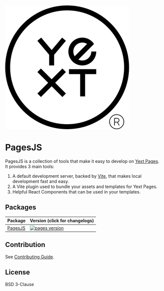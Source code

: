 ![Yext](./yext.svg)

# PagesJS

PagesJS is a collection of tools that make it easy to develop on [Yext Pages](https://www.yext.com/platform/pages). It provides 3 main tools:

1. A default development server, backed by [Vite](https://vitejs.dev/), that makes local development fast and easy.
1. A Vite plugin used to bundle your assets and templates for Yext Pages.
1. Helpful React Components that can be used in your templates.

## Packages

| Package                   | Version (click for changelogs)                                                                                     |
| ------------------------- | ------------------------------------------------------------------------------------------------------------------ |
| [PagesJS](packages/pages) | [![pages version](https://img.shields.io/npm/v/@yext/pages.svg?label=%20&color=blue)](packages/pages/CHANGELOG.md) |

## Contribution

See [Contributing Guide](https://github.com/yext/pages/blob/main/CONTRIBUTING.md).

## License

BSD 3-Clause

